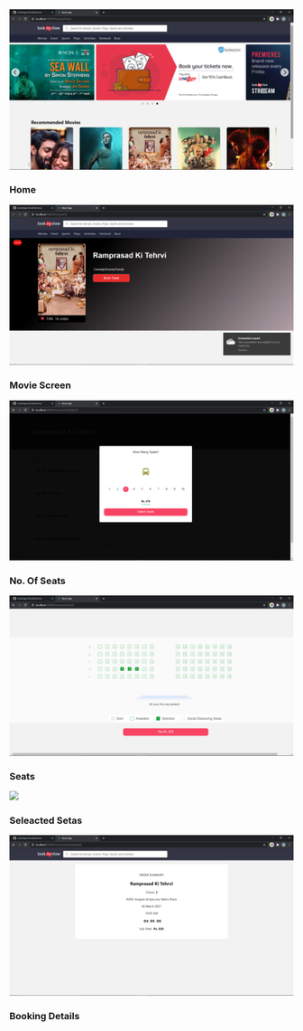 <img src="Sc/home.png">
<h3>Home</h3>
<img src="Sc/movie screen.png">
<h3>Movie Screen</h3>
<img src="Sc/seatsSelection.png">
<h3>No. Of Seats</h3>
<img src="Sc/seats.png">
<h3>Seats</h3>
<img src="Sc/SeleactedSeats.png">
<h3>Seleacted Setas</h3>
<img src="Sc/details.png">
<h3>Booking Details</h3>
